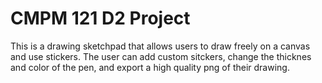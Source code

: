 # CMPM 121 D2 Project

This is a drawing sketchpad that allows users to draw freely on a canvas and use stickers. The user can add custom sitckers, change the thicknes and color of the pen, and export a high quality png of their drawing.
